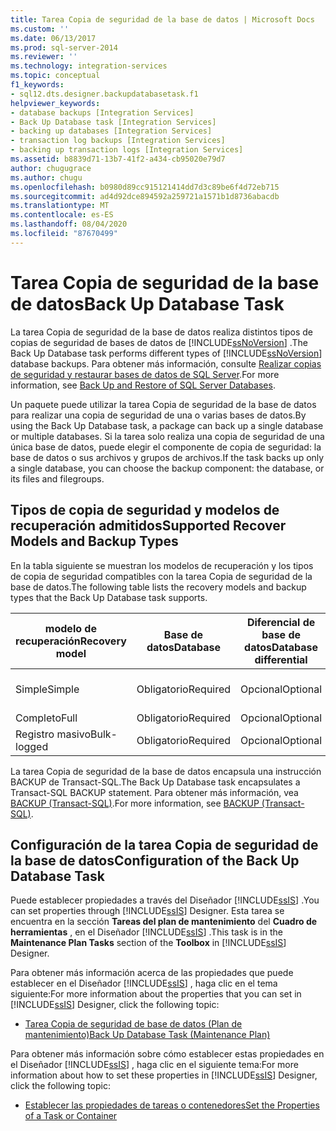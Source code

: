 ```yaml
---
title: Tarea Copia de seguridad de la base de datos | Microsoft Docs
ms.custom: ''
ms.date: 06/13/2017
ms.prod: sql-server-2014
ms.reviewer: ''
ms.technology: integration-services
ms.topic: conceptual
f1_keywords:
- sql12.dts.designer.backupdatabasetask.f1
helpviewer_keywords:
- database backups [Integration Services]
- Back Up Database task [Integration Services]
- backing up databases [Integration Services]
- transaction log backups [Integration Services]
- backing up transaction logs [Integration Services]
ms.assetid: b8839d71-13b7-41f2-a434-cb95020e79d7
author: chugugrace
ms.author: chugu
ms.openlocfilehash: b0980d89cc915121414dd7d3c89be6f4d72eb715
ms.sourcegitcommit: ad4d92dce894592a259721a1571b1d8736abacdb
ms.translationtype: MT
ms.contentlocale: es-ES
ms.lasthandoff: 08/04/2020
ms.locfileid: "87670499"
---
```

# <a name="back-up-database-task"></a><span data-ttu-id="7a4ef-102">Tarea Copia de seguridad de la base de datos</span><span class="sxs-lookup"><span data-stu-id="7a4ef-102">Back Up Database Task</span></span>
  <span data-ttu-id="7a4ef-103">La tarea Copia de seguridad de la base de datos realiza distintos tipos de copias de seguridad de bases de datos de [!INCLUDE[ssNoVersion](../../includes/ssnoversion-md.md)] .</span><span class="sxs-lookup"><span data-stu-id="7a4ef-103">The Back Up Database task performs different types of [!INCLUDE[ssNoVersion](../../includes/ssnoversion-md.md)] database backups.</span></span> <span data-ttu-id="7a4ef-104">Para obtener más información, consulte [Realizar copias de seguridad y restaurar bases de datos de SQL Server](../../relational-databases/backup-restore/back-up-and-restore-of-sql-server-databases.md).</span><span class="sxs-lookup"><span data-stu-id="7a4ef-104">For more information, see [Back Up and Restore of SQL Server Databases](../../relational-databases/backup-restore/back-up-and-restore-of-sql-server-databases.md).</span></span>  
  
 <span data-ttu-id="7a4ef-105">Un paquete puede utilizar la tarea Copia de seguridad de la base de datos para realizar una copia de seguridad de una o varias bases de datos.</span><span class="sxs-lookup"><span data-stu-id="7a4ef-105">By using the Back Up Database task, a package can back up a single database or multiple databases.</span></span> <span data-ttu-id="7a4ef-106">Si la tarea solo realiza una copia de seguridad de una única base de datos, puede elegir el componente de copia de seguridad: la base de datos o sus archivos y grupos de archivos.</span><span class="sxs-lookup"><span data-stu-id="7a4ef-106">If the task backs up only a single database, you can choose the backup component: the database, or its files and filegroups.</span></span>  
  
## <a name="supported-recover-models-and-backup-types"></a><span data-ttu-id="7a4ef-107">Tipos de copia de seguridad y modelos de recuperación admitidos</span><span class="sxs-lookup"><span data-stu-id="7a4ef-107">Supported Recover Models and Backup Types</span></span>  
 <span data-ttu-id="7a4ef-108">En la tabla siguiente se muestran los modelos de recuperación y los tipos de copia de seguridad compatibles con la tarea Copia de seguridad de la base de datos.</span><span class="sxs-lookup"><span data-stu-id="7a4ef-108">The following table lists the recovery models and backup types that the Back Up Database task supports.</span></span>  
  
|<span data-ttu-id="7a4ef-109">modelo de recuperación</span><span class="sxs-lookup"><span data-stu-id="7a4ef-109">Recovery model</span></span>|<span data-ttu-id="7a4ef-110">Base de datos</span><span class="sxs-lookup"><span data-stu-id="7a4ef-110">Database</span></span>|<span data-ttu-id="7a4ef-111">Diferencial de base de datos</span><span class="sxs-lookup"><span data-stu-id="7a4ef-111">Database differential</span></span>|<span data-ttu-id="7a4ef-112">Registro de transacciones</span><span class="sxs-lookup"><span data-stu-id="7a4ef-112">Transaction log</span></span>|<span data-ttu-id="7a4ef-113">Archivos o diferencial de archivos</span><span class="sxs-lookup"><span data-stu-id="7a4ef-113">File or file differential</span></span>|  
|--------------------|--------------|---------------------------|---------------------|-------------------------------|  
|<span data-ttu-id="7a4ef-114">Simple</span><span class="sxs-lookup"><span data-stu-id="7a4ef-114">Simple</span></span>|<span data-ttu-id="7a4ef-115">Obligatorio</span><span class="sxs-lookup"><span data-stu-id="7a4ef-115">Required</span></span>|<span data-ttu-id="7a4ef-116">Opcional</span><span class="sxs-lookup"><span data-stu-id="7a4ef-116">Optional</span></span>|<span data-ttu-id="7a4ef-117">No compatible</span><span class="sxs-lookup"><span data-stu-id="7a4ef-117">Not supported</span></span>|<span data-ttu-id="7a4ef-118">No compatible</span><span class="sxs-lookup"><span data-stu-id="7a4ef-118">Not supported</span></span>|  
|<span data-ttu-id="7a4ef-119">Completo</span><span class="sxs-lookup"><span data-stu-id="7a4ef-119">Full</span></span>|<span data-ttu-id="7a4ef-120">Obligatorio</span><span class="sxs-lookup"><span data-stu-id="7a4ef-120">Required</span></span>|<span data-ttu-id="7a4ef-121">Opcional</span><span class="sxs-lookup"><span data-stu-id="7a4ef-121">Optional</span></span>|<span data-ttu-id="7a4ef-122">Obligatorio</span><span class="sxs-lookup"><span data-stu-id="7a4ef-122">Required</span></span>|<span data-ttu-id="7a4ef-123">Opcional</span><span class="sxs-lookup"><span data-stu-id="7a4ef-123">Optional</span></span>|  
|<span data-ttu-id="7a4ef-124">Registro masivo</span><span class="sxs-lookup"><span data-stu-id="7a4ef-124">Bulk-logged</span></span>|<span data-ttu-id="7a4ef-125">Obligatorio</span><span class="sxs-lookup"><span data-stu-id="7a4ef-125">Required</span></span>|<span data-ttu-id="7a4ef-126">Opcional</span><span class="sxs-lookup"><span data-stu-id="7a4ef-126">Optional</span></span>|<span data-ttu-id="7a4ef-127">Obligatorio</span><span class="sxs-lookup"><span data-stu-id="7a4ef-127">Required</span></span>|<span data-ttu-id="7a4ef-128">Opcional</span><span class="sxs-lookup"><span data-stu-id="7a4ef-128">Optional</span></span>|  
  
 <span data-ttu-id="7a4ef-129">La tarea Copia de seguridad de la base de datos encapsula una instrucción BACKUP de Transact-SQL.</span><span class="sxs-lookup"><span data-stu-id="7a4ef-129">The Back Up Database task encapsulates a Transact-SQL BACKUP statement.</span></span> <span data-ttu-id="7a4ef-130">Para obtener más información, vea [BACKUP &#40;Transact-SQL&#41;](/sql/t-sql/statements/backup-transact-sql).</span><span class="sxs-lookup"><span data-stu-id="7a4ef-130">For more information, see [BACKUP &#40;Transact-SQL&#41;](/sql/t-sql/statements/backup-transact-sql).</span></span>  
  
## <a name="configuration-of-the-back-up-database-task"></a><span data-ttu-id="7a4ef-131">Configuración de la tarea Copia de seguridad de la base de datos</span><span class="sxs-lookup"><span data-stu-id="7a4ef-131">Configuration of the Back Up Database Task</span></span>  
 <span data-ttu-id="7a4ef-132">Puede establecer propiedades a través del Diseñador [!INCLUDE[ssIS](../../../includes/ssis-md.md)] .</span><span class="sxs-lookup"><span data-stu-id="7a4ef-132">You can set properties through [!INCLUDE[ssIS](../../../includes/ssis-md.md)] Designer.</span></span> <span data-ttu-id="7a4ef-133">Esta tarea se encuentra en la sección **Tareas del plan de mantenimiento** del **Cuadro de herramientas** , en el Diseñador [!INCLUDE[ssIS](../../../includes/ssis-md.md)] .</span><span class="sxs-lookup"><span data-stu-id="7a4ef-133">This task is in the **Maintenance Plan Tasks** section of the **Toolbox** in [!INCLUDE[ssIS](../../../includes/ssis-md.md)] Designer.</span></span>  
  
 <span data-ttu-id="7a4ef-134">Para obtener más información acerca de las propiedades que puede establecer en el Diseñador [!INCLUDE[ssIS](../../../includes/ssis-md.md)] , haga clic en el tema siguiente:</span><span class="sxs-lookup"><span data-stu-id="7a4ef-134">For more information about the properties that you can set in [!INCLUDE[ssIS](../../../includes/ssis-md.md)] Designer, click the following topic:</span></span>  
  
-   [<span data-ttu-id="7a4ef-135">Tarea Copia de seguridad de base de datos &#40;Plan de mantenimiento&#41;</span><span class="sxs-lookup"><span data-stu-id="7a4ef-135">Back Up Database Task &#40;Maintenance Plan&#41;</span></span>](../../relational-databases/maintenance-plans/options-in-the-back-up-database-task-for-maintenance-plan.md)  
  
 <span data-ttu-id="7a4ef-136">Para obtener más información sobre cómo establecer estas propiedades en el Diseñador [!INCLUDE[ssIS](../../../includes/ssis-md.md)] , haga clic en el siguiente tema:</span><span class="sxs-lookup"><span data-stu-id="7a4ef-136">For more information about how to set these properties in [!INCLUDE[ssIS](../../../includes/ssis-md.md)] Designer, click the following topic:</span></span>  
  
-   [<span data-ttu-id="7a4ef-137">Establecer las propiedades de tareas o contenedores</span><span class="sxs-lookup"><span data-stu-id="7a4ef-137">Set the Properties of a Task or Container</span></span>](../set-the-properties-of-a-task-or-container.md)  
  
  
